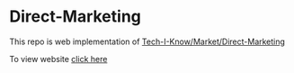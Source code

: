 # Direct-Marketing

This repo is web implementation of [Tech-I-Know/Market/Direct-Marketing](https://github.com/vvgonline/Tech-I-Know/tree/master/Market/DirectMarketing)

To view website [click here](https://vvgonline.github.io/Direct-Marketing/)
